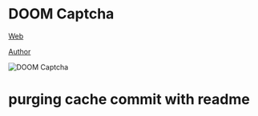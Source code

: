 # DOOM Captcha

[Web](https://vivirenremoto.github.io/doomcaptcha/)

[Author](https://twitter.com/vivirenremoto)

![DOOM Captcha](https://vivirenremoto.github.io/doomcaptcha/static/social.jpg)

# purging cache commit with readme